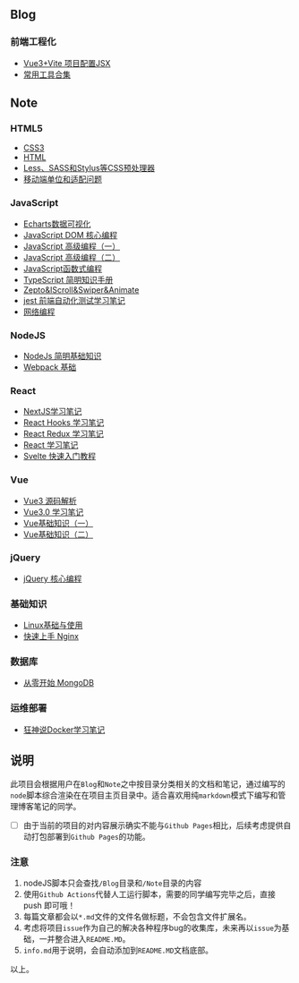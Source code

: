 ## Blog  
### 前端工程化  
- [Vue3+Vite 项目配置JSX](./Blog/%E5%89%8D%E7%AB%AF%E5%B7%A5%E7%A8%8B%E5%8C%96/Vue3+Vite%20%E9%A1%B9%E7%9B%AE%E9%85%8D%E7%BD%AEJSX.md)  
- [常用工具合集](./Blog/%E5%B8%B8%E7%94%A8%E5%B7%A5%E5%85%B7%E5%90%88%E9%9B%86.md)  
## Note  
### HTML5  
- [CSS3](./Note/HTML5/CSS3.md)  
- [HTML](./Note/HTML5/HTML.md)  
- [Less、SASS和Stylus等CSS预处理器](./Note/HTML5/Less%E3%80%81SASS%E5%92%8CStylus%E7%AD%89CSS%E9%A2%84%E5%A4%84%E7%90%86%E5%99%A8.md)  
- [移动端单位和适配问题](./Note/HTML5/%E7%A7%BB%E5%8A%A8%E7%AB%AF%E5%8D%95%E4%BD%8D%E5%92%8C%E9%80%82%E9%85%8D%E9%97%AE%E9%A2%98.md)  
### JavaScript  
- [Echarts数据可视化](./Note/JavaScript/Echarts%E6%95%B0%E6%8D%AE%E5%8F%AF%E8%A7%86%E5%8C%96.md)  
- [JavaScript DOM 核心编程](./Note/JavaScript/JavaScript%20DOM%20%E6%A0%B8%E5%BF%83%E7%BC%96%E7%A8%8B.md)  
- [JavaScript 高级编程（一）](./Note/JavaScript/JavaScript%20%E9%AB%98%E7%BA%A7%E7%BC%96%E7%A8%8B%EF%BC%88%E4%B8%80%EF%BC%89.md)  
- [JavaScript 高级编程（二）](./Note/JavaScript/JavaScript%20%E9%AB%98%E7%BA%A7%E7%BC%96%E7%A8%8B%EF%BC%88%E4%BA%8C%EF%BC%89.md)  
- [JavaScript函数式编程](./Note/JavaScript/JavaScript%E5%87%BD%E6%95%B0%E5%BC%8F%E7%BC%96%E7%A8%8B.md)  
- [TypeScript 简明知识手册](./Note/JavaScript/TypeScript%20%E7%AE%80%E6%98%8E%E7%9F%A5%E8%AF%86%E6%89%8B%E5%86%8C.md)  
- [Zepto&IScroll&Swiper&Animate](./Note/JavaScript/Zepto&IScroll&Swiper&Animate.md)  
- [jest 前端自动化测试学习笔记](./Note/JavaScript/jest%20%E5%89%8D%E7%AB%AF%E8%87%AA%E5%8A%A8%E5%8C%96%E6%B5%8B%E8%AF%95%E5%AD%A6%E4%B9%A0%E7%AC%94%E8%AE%B0.md)  
- [网络编程](./Note/JavaScript/%E7%BD%91%E7%BB%9C%E7%BC%96%E7%A8%8B.md)  
### NodeJS  
- [NodeJs 简明基础知识](./Note/NodeJS/NodeJs%20%E7%AE%80%E6%98%8E%E5%9F%BA%E7%A1%80%E7%9F%A5%E8%AF%86.md)  
- [Webpack 基础](./Note/NodeJS/Webpack%20%E5%9F%BA%E7%A1%80.md)  
### React  
- [NextJS学习笔记](./Note/React/NextJS%E5%AD%A6%E4%B9%A0%E7%AC%94%E8%AE%B0.md)  
- [React Hooks 学习笔记](./Note/React/React%20Hooks%20%E5%AD%A6%E4%B9%A0%E7%AC%94%E8%AE%B0.md)  
- [React Redux 学习笔记](./Note/React/React%20Redux%20%E5%AD%A6%E4%B9%A0%E7%AC%94%E8%AE%B0.md)  
- [React 学习笔记](./Note/React/React%20%E5%AD%A6%E4%B9%A0%E7%AC%94%E8%AE%B0.md)  
- [Svelte 快速入门教程](./Note/React/Svelte%20%E5%BF%AB%E9%80%9F%E5%85%A5%E9%97%A8%E6%95%99%E7%A8%8B.md)  
### Vue  
- [Vue3 源码解析](./Note/Vue/Vue3%20%E6%BA%90%E7%A0%81%E8%A7%A3%E6%9E%90.md)  
- [Vue3.0 学习笔记](./Note/Vue/Vue3.0%20%E5%AD%A6%E4%B9%A0%E7%AC%94%E8%AE%B0.md)  
- [Vue基础知识（一）](./Note/Vue/Vue%E5%9F%BA%E7%A1%80%E7%9F%A5%E8%AF%86%EF%BC%88%E4%B8%80%EF%BC%89.md)  
- [Vue基础知识（二）](./Note/Vue/Vue%E5%9F%BA%E7%A1%80%E7%9F%A5%E8%AF%86%EF%BC%88%E4%BA%8C%EF%BC%89.md)  
### jQuery  
- [jQuery 核心编程](./Note/jQuery/jQuery%20%E6%A0%B8%E5%BF%83%E7%BC%96%E7%A8%8B.md)  
### 基础知识  
- [Linux基础与使用](./Note/%E5%9F%BA%E7%A1%80%E7%9F%A5%E8%AF%86/Linux%E5%9F%BA%E7%A1%80%E4%B8%8E%E4%BD%BF%E7%94%A8.md)  
- [快速上手 Nginx](./Note/%E5%9F%BA%E7%A1%80%E7%9F%A5%E8%AF%86/%E5%BF%AB%E9%80%9F%E4%B8%8A%E6%89%8B%20Nginx.md)  
### 数据库  
- [从零开始 MongoDB](./Note/%E6%95%B0%E6%8D%AE%E5%BA%93/%E4%BB%8E%E9%9B%B6%E5%BC%80%E5%A7%8B%20MongoDB.md)  
### 运维部署  
- [狂神说Docker学习笔记](./Note/%E8%BF%90%E7%BB%B4%E9%83%A8%E7%BD%B2/%E7%8B%82%E7%A5%9E%E8%AF%B4Docker%E5%AD%A6%E4%B9%A0%E7%AC%94%E8%AE%B0.md)  
## 说明
此项目会根据用户在`Blog`和`Note`之中按目录分类相关的文档和笔记，通过编写的`node`脚本综合渲染在在项目主页目录中。适合喜欢用纯`markdown`模式下编写和管理博客笔记的同学。
- [ ] 由于当前的项目的对内容展示确实不能与`Github Pages`相比，后续考虑提供自动打包部署到`Github Pages`的功能。
### 注意
  1. nodeJS脚本只会查找`/Blog`目录和`/Note`目录的内容
  2. 使用`Github Actions`代替人工运行脚本，需要的同学编写完毕之后，直接 push 即可哦！
  3. 每篇文章都会以`*.md`文件的文件名做标题，不会包含文件扩展名。
  4. 考虑将项目`issue`作为自己的解决各种程序bug的收集库，未来再以`issue`为基础，一并整合进入`README.MD`。
  5. `info.md`用于说明，会自动添加到`README.MD`文档底部。
  
以上。
